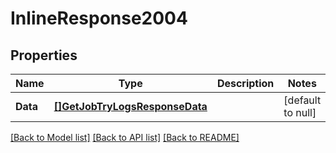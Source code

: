 # InlineResponse2004

## Properties
Name | Type | Description | Notes
------------ | ------------- | ------------- | -------------
**Data** | [**[]GetJobTryLogsResponseData**](getJobTryLogsResponse_data.md) |  | [default to null]

[[Back to Model list]](../README.md#documentation-for-models) [[Back to API list]](../README.md#documentation-for-api-endpoints) [[Back to README]](../README.md)

